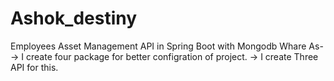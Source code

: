 # Ashok_destiny
Employees Asset Management API in Spring Boot with Mongodb
    Whare As-
   -> I create four package for better configration of project.
   -> I create Three API for this.
